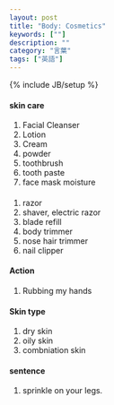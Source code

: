 ```yaml
---
layout: post
title: "Body: Cosmetics"
keywords: [""]
description: ""
category: "言葉"
tags: ["英語"]
---
```

{% include JB/setup %}

#### skin care
1. Facial Cleanser
2. Lotion
3. Cream
4. powder
5. toothbrush
6. tooth paste
7. face mask moisture

####
1. razor
2. shaver, electric razor
4. blade refill
5. body trimmer
6. nose hair trimmer
7. nail clipper


#### Action
1. Rubbing my hands

#### Skin type
1. dry skin
2. oily skin
3. combniation skin

#### sentence
1. sprinkle on your legs.

